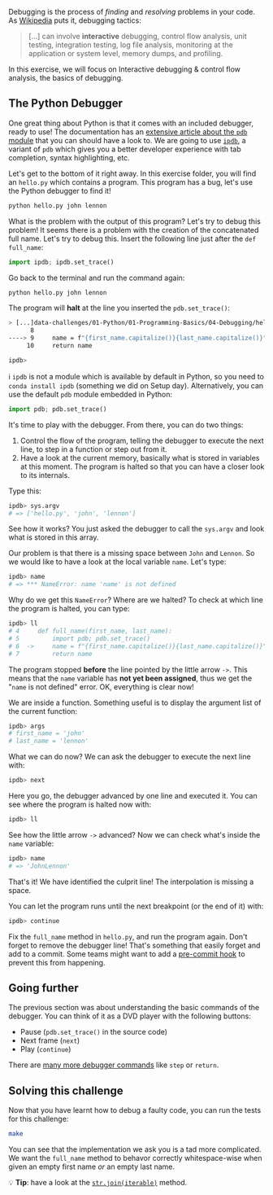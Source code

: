 Debugging is the process of _finding_ and _resolving_ problems in your code. As [Wikipedia](https://en.wikipedia.org/wiki/Debugging) puts it, debugging tactics:

> [...] can involve **interactive** debugging, control flow analysis, unit testing, integration testing, log file analysis, monitoring at the application or system level, memory dumps, and profiling.

In this exercise, we will focus on Interactive debugging & control flow analysis, the basics of debugging.

## The Python Debugger

One great thing about Python is that it comes with an included debugger, ready to use! The documentation has an [extensive article about the `pdb` module](https://docs.python.org/3/library/pdb.html) that you can should have a look to. We are going to use [`ipdb`](https://pypi.org/project/ipdb/), a variant of `pdb` which gives you a better developer experience with tab completion, syntax highlighting, etc.

Let's get to the bottom of it right away. In this exercise folder, you will find an `hello.py` which contains a program. This program has a bug, let's use the Python debugger to find it!

```bash
python hello.py john lennon
```

What is the problem with the output of this program? Let's try to debug this problem! It seems there is a problem with the creation of the concatenated full name. Let's try to debug this. Insert the following line just after the `def full_name`:

```python
import ipdb; ipdb.set_trace()
```

Go back to the terminal and run the command again:

```bash
python hello.py john lennon
```

The program will **halt** at the line you inserted the `pdb.set_trace()`:

```bash
> [...]data-challenges/01-Python/01-Programming-Basics/04-Debugging/hello.py(9)full_name()
      8
----> 9     name = f"{first_name.capitalize()}{last_name.capitalize()}"
     10     return name

ipdb>
```

ℹ️ `ipdb` is not a module which is available by default in Python, so you need to `conda install ipdb` (something we did on Setup day). Alternatively, you can use the default `pdb` module embedded in Python:

```python
import pdb; pdb.set_trace()
```

It's time to play with the debugger. From there, you can do two things:

1. Control the flow of the program, telling the debugger to execute the next line, to step in a function or step out from it.
2. Have a look at the current memory, basically what is stored in variables at this moment. The program is halted so that you can have a closer look to its internals.

Type this:

```bash
ipdb> sys.argv
# => ['hello.py', 'john', 'lennon']
```

See how it works? You just asked the debugger to call the `sys.argv` and look what is stored in this array.

Our problem is that there is a missing space between `John` and `Lennon`. So we would like to have a look at the local variable `name`. Let's type:

```bash
ipdb> name
# => *** NameError: name 'name' is not defined
```

Why do we get this `NameError`? Where are we halted? To check at which line the program is halted, you can type:

```bash
ipdb> ll
# 4     def full_name(first_name, last_name):
# 5         import pdb; pdb.set_trace()
# 6  ->     name = f"{first_name.capitalize()}{last_name.capitalize()}"
# 7         return name
```

The program stopped **before** the line pointed by the little arrow `->`. This means that the `name` variable has **not yet been assigned**, thus we get the "`name` is not defined" error. OK, everything is clear now!

We are inside a function. Something useful is to display the argument list of the current function:

```bash
ipdb> args
# first_name = 'john'
# last_name = 'lennon'
```

What we can do now? We can ask the debugger to execute the next line with:

```bash
ipdb> next
```

Here you go, the debugger advanced by one line and executed it. You can see where the program is halted now with:

```bash
ipdb> ll
```

See how the little arrow `->` advanced? Now we can check what's inside the `name` variable:

```bash
ipdb> name
# => 'JohnLennon'
```

That's it! We have identified the culprit line! The interpolation is missing a space.

You can let the program runs until the next breakpoint (or the end of it) with:

```bash
ipdb> continue
```

Fix the `full_name` method in `hello.py`, and run the program again. Don't forget to remove the debugger line! That's something that easily forget and add to a commit. Some teams might want to add a [pre-commit hook](http://blog.keul.it/2013/11/no-more-pdbsettrace-committed-git-pre.html) to prevent this from happening.

## Going further

The previous section was about understanding the basic commands of the debugger. You can think of it as a DVD player with the following buttons:

- Pause (`pdb.set_trace()` in the source code)
- Next frame (`next`)
- Play (`continue`)

There are [many more debugger commands](https://docs.python.org/3/library/pdb.html#debugger-commands) like `step` or `return`.

## Solving this challenge

Now that you have learnt how to debug a faulty code, you can run the tests for this challenge:

```bash
make
```

You can see that the implementation we ask you is a tad more complicated. We want the `full_name` method to behavor correctly whitespace-wise when given an empty first name _or_ an empty last name.

 💡 **Tip**: have a look at the [`str.join(iterable)`](https://docs.python.org/3.7/library/stdtypes.html?highlight=join#str.join) method.
